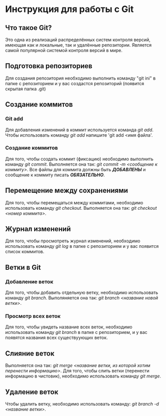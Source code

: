 # Инструкция для работы с Git

## Что такое Git?

Это одна из реализаций распределённых систем контроля версий, имеющая как и локальные, так и удалённые репозитории. Является самой популярной системой контроля версий в мире.

## Подготовка репозиториев

Для создания репозитория необходимо выполнить команду "git ini" в папке с репозиторием  и у вас создастся репозиторий (появится скрытая папка .git)

## Создание коммитов

### Git add

Для добавления изменений в коммит используется команда *git add*. Чтобы использовать команду *git add* напишите 'git add <имя файла'.

### Создание коммитов
Для того, чтобы создать коммит (фиксацию) необходимо выполнить команду *git commit*. Выполняется она так: *git commit -m <сообщение к коммиту>*. Все файлы для коммита должны быть ***ДОБАВЛЕНЫ*** и сообщение к коммиту писать ***ОБЯЗАТЕЛЬНО***.

## Перемещение между сохранениями

Для того, чтобы перемещаться между коммитами, необходимо использовать команду *git checkout*. Выполняется она так: *git checkout <номер коммита>*. 

## Журнал изменений

Для того, чтобы просмотреть журнал изменений, необходимо использовать команду  *git log* в папке с репозиторием и у вас появится список коммитов. 

## Ветки в Git
### Добавление веток
Для того, чтобы добавить отдельную ветку, необходимо использовать команду *git branch*. Выполяняется она так: *git branch <название новой ветки>*.

### Просмотр всех веток
Для того, чтобы увидеть название всех веток, необходимо использовать команду *git branch* в папке с репозиторием, и у вас появятся названия всех существуующих веток.

## Слияние веток
Выполняется она так: *git merge <название ветки, из которой хотим перенести информацию>*. Для того, чтобы слить ветки (перенести информацию в чистовик), необходимо использовать команду *git merge*. 

## Удаление веток
Чтобы удалить ветку, необходимо использовать команду: *git branch -d <название ветки>*.
